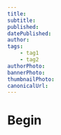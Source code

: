 ```yaml
---
title: 
subtitle: 
published: 
datePublished: 
author: 
tags:
	- tag1
	- tag2
authorPhoto: 
bannerPhoto: 
thumbnailPhoto: 
canonicalUrl: 
---
```


# Begin